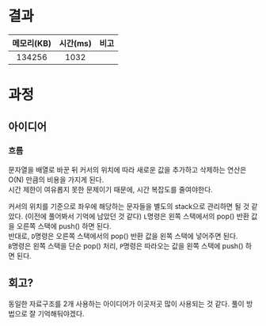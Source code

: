 # 결과
| 메모리(KB) | 시간(ms) | 비고 |
| :---: | :---: | :-- |
| 134256 | 1032 | | 

# 과정
## 아이디어
### 흐름
문자열을 배열로 바꾼 뒤 커서의 위치에 따라 새로운 값을 추가하고 삭제하는 연산은 O(N) 만큼의 비용을 가지게 된다.  
시간 제한이 여유롭지 못한 문제이기 때문에, 시간 복잡도를 줄여야한다.

커서의 위치를 기준으로 좌우에 해당하는 문자들을 별도의 stack으로 관리하면 될 것 같았다. (이전에 풀어봐서 기억에 남았던 것 같다)
`L`명령은 왼쪽 스택에서의 pop() 반환 값을 오른쪽 스택에 push() 하면 된다.  
반대로, `D`명령은 오른쪽 스택에서의 pop() 반환 값을 왼쪽 스택에 넣어주면 된다.  
`B`명령은 왼쪽 스택을 단순 pop() 처리, `P`명령은 따라오는 값을 왼쪽 스택에 push() 하면 된다.

## 회고?
동일한 자료구조를 2개 사용하는 아이디어가 이곳저곳 많이 사용되는 것 같다. 풀이 방법으로 잘 기억해둬야겠다.